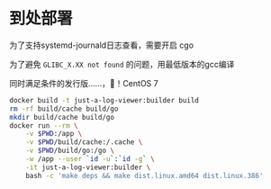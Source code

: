 # 到处部署

为了支持systemd-journald日志查看，需要开启 cgo

为了避免 `GLIBC_X.XX not found` 的问题，用最低版本的gcc编译

同时满足条件的发行版......，🌿！CentOS 7

```bash
docker build -t just-a-log-viewer:builder build
rm -rf build/cache build/go
mkdir build/cache build/go
docker run --rm \
    -v $PWD:/app \
    -v $PWD/build/cache:/.cache \
    -v $PWD/build/go:/go \
    -w /app --user `id -u`:`id -g` \
    -it just-a-log-viewer:builder \
    bash -c 'make deps && make dist.linux.amd64 dist.linux.386'
```

